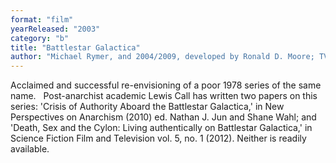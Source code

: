 ```yaml
---
format: "film"
yearReleased: "2003"
category: "b"
title: "Battlestar Galactica"
author: "Michael Rymer, and 2004/2009, developed by Ronald D. Moore; TV miniseries and four seasons, totalling 75 episodes"
---
```

 Acclaimed and successful re-envisioning of a poor 1978 series of the same name.
  
 Post-anarchist academic Lewis Call has written two papers on this series: 'Crisis of Authority Aboard the Battlestar Galactica,' in New  Perspectives on Anarchism (2010) ed. Nathan J. Jun and Shane Wahl; and 'Death, Sex and the Cylon: Living authentically on Battlestar Galactica,'  in Science Fiction Film and Television vol. 5, no. 1 (2012). Neither is  readily available.
  